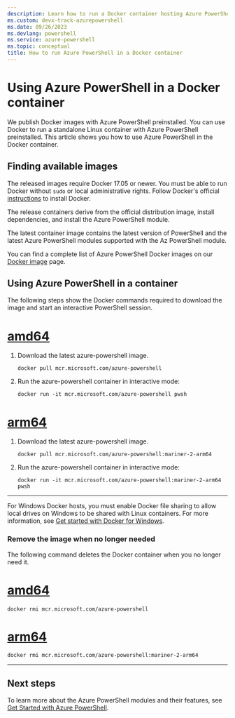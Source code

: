 ```yaml
---
description: Learn how to run a Docker container hosting Azure PowerShell. Docker gets you started quickly with an isolated environment in which to run Azure PowerShell.
ms.custom: devx-track-azurepowershell
ms.date: 09/26/2023  
ms.devlang: powershell
ms.service: azure-powershell
ms.topic: conceptual
title: How to run Azure PowerShell in a Docker container
---
```


# Using Azure PowerShell in a Docker container

We publish Docker images with Azure PowerShell preinstalled. You can use Docker to run a standalone
Linux container with Azure PowerShell preinstalled. This article shows you how to use Azure
PowerShell in the Docker container.

## Finding available images

The released images require Docker 17.05 or newer. You must be able to run Docker without `sudo` or
local administrative rights. Follow Docker's official [instructions][install] to install Docker.

The release containers derive from the official distribution image, install dependencies, and
install the Azure PowerShell module.

The latest container image contains the latest version of PowerShell and the latest Azure PowerShell
modules supported with the Az PowerShell module.

You can find a complete list of Azure PowerShell Docker images on our [Docker image][az image] page.

## Using Azure PowerShell in a container

The following steps show the Docker commands required to download the image and start an interactive
PowerShell session.

# [amd64](#tab/amd64)

1. Download the latest azure-powershell image.

   ```console
   docker pull mcr.microsoft.com/azure-powershell
   ```

1. Run the azure-powershell container in interactive mode:

   ```console
   docker run -it mcr.microsoft.com/azure-powershell pwsh
   ```

# [arm64](#tab/arm64)

1. Download the latest azure-powershell image.

   ```console
   docker pull mcr.microsoft.com/azure-powershell:mariner-2-arm64
   ```

1. Run the azure-powershell container in interactive mode:

   ```console
   docker run -it mcr.microsoft.com/azure-powershell:mariner-2-arm64 pwsh
   ```

---

For Windows Docker hosts, you must enable Docker file sharing to allow local drives on Windows to be
shared with Linux containers. For more information, see
[Get started with Docker for Windows][file-sharing].

### Remove the image when no longer needed

The following command deletes the Docker container when you no longer need it.

# [amd64](#tab/amd64)

```console
docker rmi mcr.microsoft.com/azure-powershell
```

# [arm64](#tab/arm64)

```console
docker rmi mcr.microsoft.com/azure-powershell:mariner-2-arm64
```

---

## Next steps

To learn more about the Azure PowerShell modules and their features, see
[Get Started with Azure PowerShell](get-started-azureps.md).

<!-- link references -->
[install]: https://docs.docker.com/engine/installation/
[az image]: https://hub.docker.com/_/microsoft-azure-powershell
[file-sharing]: https://docs.docker.com/docker-for-windows/#file-sharing
